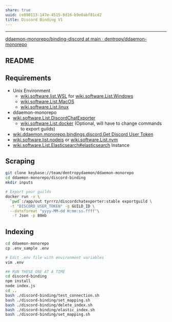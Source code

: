 ```yaml
---
share: true
uuid: ce890113-147e-4515-8d16-b9e0abf81cd2
title: Discord Binding V1
---
```

---
[ddaemon-monorepo/binding-discord at main · dentropy/ddaemon-monorepo](https://github.com/dentropy/ddaemon-monorepo/tree/main/binding-discord)

## README

## Requirements

* Unix Environment
  * [wiki.software.list.WSL](/undefined) for [wiki.software.List.Windows](/undefined)
  * [wiki.software.List.MacOS](/undefined)
  * [wiki.software.List.linux](/undefined)
* ddaemon-monorepo
* [wiki.software.List.DiscordChatExporter](/undefined)
  * [wiki.software.List.docker](/undefined) (Optional, will have to change commands to export guilds)
* [wiki.ddaemon.monorepo.bindings.discord.Get Discord User Token](/undefined)
* [wiki.software.list.nodejs](/undefined) or [wiki.software.List.nvm](/undefined)
* [wiki.software.List.Elasticsearch#elasticsearch](/undefined) Instance

## Scraping

``` bash
git clone keybase://team/dentropydaemon/ddaemon-monorepo
cd ddaemon-monorepo/discord-binding
mkdir inputs

# Export your guilds
docker run -v \
  `pwd`:/app/out tyrrrz/discordchatexporter:stable exportguild \
  -t "DISCORD_USER_TOKEN" -g GUILD_ID \
  --dateformat "yyyy-MM-dd H:mm:ss.ffff"\
   -f Json -p 80mb
```

## Indexing 

``` bash
cd ddaemon-monorepo
cp .env_sample .env

# Edit .env file with environment variables
vim .env

## RUN THESE ONE AT A TIME
cd discord-binding
npm install
node index.js
cd ..
bash ./discord-binding/test_connection.sh
bash ./discord-binding/set_mapping.sh
bash ./discord-binding/delete_index.sh
bash ./discord-binding/elastic_index.sh
bash ./discord-binding/set_mapping.sh
```
